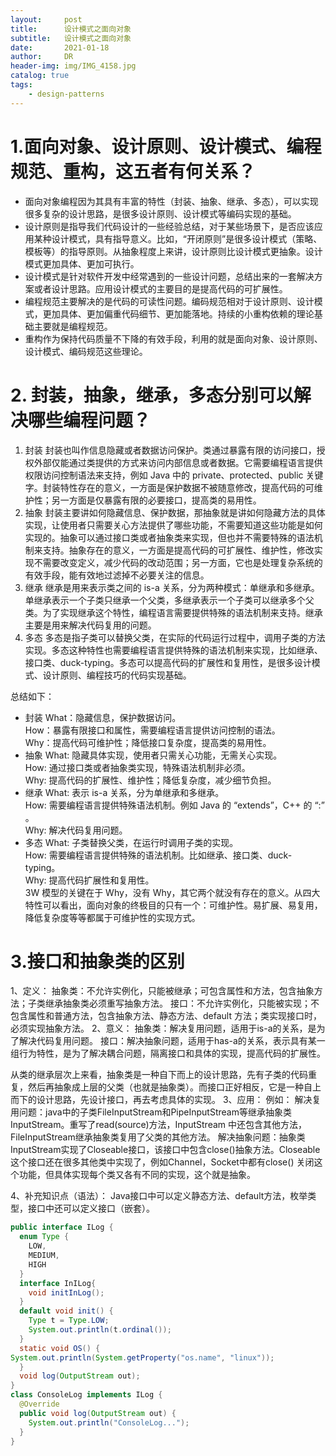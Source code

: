 ```yaml
---
layout:     post
title:      设计模式之面向对象
subtitle:   设计模式之面向对象
date:       2021-01-18
author:     DR
header-img: img/IMG_4158.jpg
catalog: true
tags:
    - design-patterns
---
```


# 1.面向对象、设计原则、设计模式、编程规范、重构，这五者有何关系？
* 面向对象编程因为其具有丰富的特性（封装、抽象、继承、多态），可以实现很多复杂的设计思路，是很多设计原则、设计模式等编码实现的基础。
* 设计原则是指导我们代码设计的一些经验总结，对于某些场景下，是否应该应用某种设计模式，具有指导意义。比如，“开闭原则”是很多设计模式（策略、模板等）的指导原则。从抽象程度上来讲，设计原则比设计模式更抽象。设计模式更加具体、更加可执行。
* 设计模式是针对软件开发中经常遇到的一些设计问题，总结出来的一套解决方案或者设计思路。应用设计模式的主要目的是提高代码的可扩展性。
* 编程规范主要解决的是代码的可读性问题。编码规范相对于设计原则、设计模式，更加具体、更加偏重代码细节、更加能落地。持续的小重构依赖的理论基础主要就是编程规范。
* 重构作为保持代码质量不下降的有效手段，利用的就是面向对象、设计原则、设计模式、编码规范这些理论。


# 2. 封装，抽象，继承，多态分别可以解决哪些编程问题？
1. 封装
封装也叫作信息隐藏或者数据访问保护。类通过暴露有限的访问接口，授权外部仅能通过类提供的方式来访问内部信息或者数据。它需要编程语言提供权限访问控制语法来支持，例如 Java 中的 private、protected、public 关键字。封装特性存在的意义，一方面是保护数据不被随意修改，提高代码的可维护性；另一方面是仅暴露有限的必要接口，提高类的易用性。
2. 抽象
封装主要讲如何隐藏信息、保护数据，那抽象就是讲如何隐藏方法的具体实现，让使用者只需要关心方法提供了哪些功能，不需要知道这些功能是如何实现的。抽象可以通过接口类或者抽象类来实现，但也并不需要特殊的语法机制来支持。抽象存在的意义，一方面是提高代码的可扩展性、维护性，修改实现不需要改变定义，减少代码的改动范围；另一方面，它也是处理复杂系统的有效手段，能有效地过滤掉不必要关注的信息。
3. 继承
继承是用来表示类之间的 is-a 关系，分为两种模式：单继承和多继承。单继承表示一个子类只继承一个父类，多继承表示一个子类可以继承多个父类。为了实现继承这个特性，编程语言需要提供特殊的语法机制来支持。继承主要是用来解决代码复用的问题。
4. 多态
多态是指子类可以替换父类，在实际的代码运行过程中，调用子类的方法实现。多态这种特性也需要编程语言提供特殊的语法机制来实现，比如继承、接口类、duck-typing。多态可以提高代码的扩展性和复用性，是很多设计模式、设计原则、编程技巧的代码实现基础。
    
总结如下：
* 封装
What：隐藏信息，保护数据访问。  
How：暴露有限接口和属性，需要编程语言提供访问控制的语法。  
Why：提高代码可维护性；降低接口复杂度，提高类的易用性。  
*  抽象
What: 隐藏具体实现，使用者只需关心功能，无需关心实现。  
How: 通过接口类或者抽象类实现，特殊语法机制非必须。  
Why: 提高代码的扩展性、维护性；降低复杂度，减少细节负担。  
* 继承
What: 表示 is-a 关系，分为单继承和多继承。  
How: 需要编程语言提供特殊语法机制。例如 Java 的 “extends”，C++ 的 “:” 。  
Why: 解决代码复用问题。  
* 多态
What: 子类替换父类，在运行时调用子类的实现。  
How: 需要编程语言提供特殊的语法机制。比如继承、接口类、duck-typing。  
Why: 提高代码扩展性和复用性。  
3W 模型的关键在于 Why，没有 Why，其它两个就没有存在的意义。从四大特性可以看出，面向对象的终极目的只有一个：可维护性。易扩展、易复用，降低复杂度等等都属于可维护性的实现方式。

# 3.接口和抽象类的区别
1、定义：
抽象类：不允许实例化，只能被继承；可包含属性和方法，包含抽象方法；子类继承抽象类必须重写抽象方法。
接口：不允许实例化，只能被实现；不包含属性和普通方法，包含抽象方法、静态方法、default 方法；类实现接口时，必须实现抽象方法。
2、意义：
抽象类：解决复用问题，适用于is-a的关系，是为了解决代码复用问题。
接口：解决抽象问题，适用于has-a的关系，表示具有某一组行为特性，是为了解决耦合问题，隔离接口和具体的实现，提高代码的扩展性。

从类的继承层次上来看，抽象类是一种自下而上的设计思路，先有子类的代码重复，然后再抽象成上层的父类（也就是抽象类）。而接口正好相反，它是一种自上而下的设计思路，先设计接口，再去考虑具体的实现。
3、应用：
例如：
解决复用问题：java中的子类FileInputStream和PipeInputStream等继承抽象类InputStream。重写了read(source)方法，InputStream 中还包含其他方法，FileInputStream继承抽象类复用了父类的其他方法。
解决抽象问题：抽象类InputStream实现了Closeable接口，该接口中包含close()抽象方法。Closeable这个接口还在很多其他类中实现了，例如Channel，Socket中都有close() 关闭这个功能，但具体实现每个类又各有不同的实现，这个就是抽象。

4、补充知识点（语法）：
Java接口中可以定义静态方法、default方法，枚举类型，接口中还可以定义接口（嵌套）。
```Java
public interface ILog {
  enum Type {
    LOW,
    MEDIUM,
    HIGH
  }
  interface InILog{
    void initInLog();
  }
  default void init() {
    Type t = Type.LOW;
    System.out.println(t.ordinal());
  }
  static void OS() {
System.out.println(System.getProperty("os.name", "linux"));
  }
  void log(OutputStream out);
}
class ConsoleLog implements ILog {
  @Override
  public void log(OutputStream out) {
    System.out.println("ConsoleLog...");
  }
}
```

